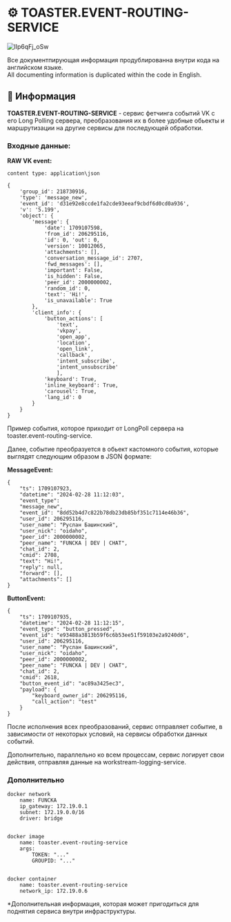 # ⚙️ TOASTER.EVENT-ROUTING-SERVICE

![lIp6qFj_oSw](https://user-images.githubusercontent.com/76991612/221510792-38d1cfea-d5a9-4971-bc61-3022da20555e.jpg)

Все документпирующая информация продублированна внутри кода на английском языке.<br>
All documenting information is duplicated within the code in English.<br>


## 📄 Информация ##

**TOASTER.EVENT-ROUTING-SERVICE** - сервис фетчинга событий VK с его Long Polling сервера, преобразования их в более удобные обьекты и маршрутизации на другие сервисы для последующей обработки.

### Входные данные:

**RAW VK event:**

    content type: application\json

    {
        'group_id': 218730916,
        'type': 'message_new',
        'event_id': 'd31e92e8ccde1fa2cde93eeaf9cbdf6d0cd0a936',
        'v': '5.199',
        'object': {
            'message': {
                'date': 1709107598,
                'from_id': 206295116, 
                'id': 0, 'out': 0, 
                'version': 10012065, 
                'attachments': [], 
                'conversation_message_id': 2707, 
                'fwd_messages': [], 
                'important': False, 
                'is_hidden': False, 
                'peer_id': 2000000002, 
                'random_id': 0, 
                'text': 'Hi!', 
                'is_unavailable': True
            }, 
            'client_info': {
                'button_actions': [
                    'text', 
                    'vkpay', 
                    'open_app', 
                    'location', 
                    'open_link', 
                    'callback', 
                    'intent_subscribe', 
                    'intent_unsubscribe'
                    ], 
                'keyboard': True, 
                'inline_keyboard': True, 
                'carousel': True, 
                'lang_id': 0
            }
        }
    }

Пример события, которое приходит от LongPoll сервера на toaster.event-routing-service.

Далее, событие преобразуется в обьект кастомного события, которые выглядят следующим образом в JSON формате:

**MessageEvent:**

    {
        "ts": 1709107923,
        "datetime": "2024-02-28 11:12:03",
        "event_type": 
        "message_new", 
        "event_id": "8dd52b4d7c822b78db23db85bf351c7114e46b36", 
        "user_id": 206295116, 
        "user_name": "Руслан Башинский", 
        "user_nick": "oidaho", 
        "peer_id": 2000000002, 
        "peer_name": "FUNCKA | DEV | CHAT", 
        "chat_id": 2, 
        "cmid": 2708, 
        "text": "Hi!", 
        "reply": null, 
        "forward": [], 
        "attachments": []
    }

**ButtonEvent:**

    {
        "ts": 1709107935, 
        "datetime": "2024-02-28 11:12:15", 
        "event_type": "button_pressed", 
        "event_id": "e93488a3813b59f6c6b53ee51f59103e2a9240d6", 
        "user_id": 206295116, 
        "user_name": "Руслан Башинский", 
        "user_nick": "oidaho", 
        "peer_id": 2000000002, 
        "peer_name": "FUNCKA | DEV | CHAT", 
        "chat_id": 2, 
        "cmid": 2618, 
        "button_event_id": "ac89a3425ec3", 
        "payload": {
            "keyboard_owner_id": 206295116, 
            "call_action": "test"
        }
    }


После исполнения всех преобразований, сервис отправляет событие, в зависимости от некоторых условий, на сервисы обработки данных событий.

Дополнительно, параллельно ко всем процессам, сервис логирует свои действия, отправляя данные на workstream-logging-service.

### Дополнительно

    docker network
        name: FUNCKA
        ip_gateway: 172.19.0.1
        subnet: 172.19.0.0/16
        driver: bridge
    

    docker image
        name: toaster.event-routing-service
        args:
            TOKEN: "..."
            GROUPID: "..."
    

    docker container
        name: toaster.event-routing-service
        network_ip: 172.19.0.6
        

*Дополнительная информация, которая может пригодиться для поднятия сервиса внутри инфраструктуры.